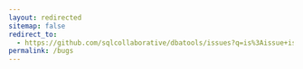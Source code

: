```yaml
---
layout: redirected
sitemap: false
redirect_to:
  - https://github.com/sqlcollaborative/dbatools/issues?q=is%3Aissue+is%3Aopen+label%3Abugs_life
permalink: /bugs
---
```

